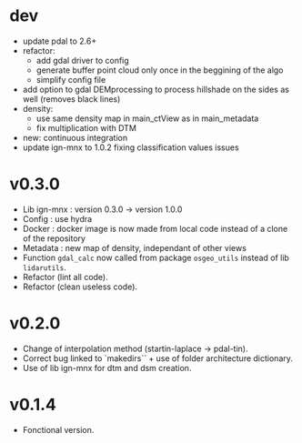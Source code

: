 # dev
- update pdal to 2.6+ 
- refactor: 
  - add gdal driver to config
  - generate buffer point cloud only once in the beggining of the algo
  - simplify config file
- add option to gdal DEMprocessing to process hillshade on the sides as well (removes black lines)
- density:
  - use same density map in main_ctView as in main_metadata
  - fix multiplication with DTM
- new: continuous integration
- update ign-mnx to 1.0.2 fixing classification values issues

# v0.3.0
- Lib ign-mnx : version 0.3.0 -> version 1.0.0
- Config : use hydra
- Docker : docker image is now made from local code instead of a clone of the repository
- Metadata : new map of density, independant of other views
- Function `gdal_calc` now called from package `osgeo_utils` instead of lib `lidarutils`.
- Refactor (lint all code).
- Refactor (clean useless code).

# v0.2.0
- Change of interpolation method (startin-laplace -> pdal-tin).
- Correct bug linked to `makedirs`` + use of folder architecture dictionary.
- Use of lib ign-mnx for dtm and dsm creation.

# v0.1.4
- Fonctional version.
